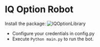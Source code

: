 # IQ Option Robot

Install the package: ![IQOptionLibrary](https://github.com/iqoptionapi/iqoptionapi)

- Configure your credentials in config.py
- Execute `Python main.py` to run the bot.